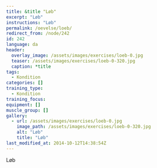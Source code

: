 ```yaml
---
title: &title "Løb"
excerpt: "Løb"
instructions: "Løb"
permalink: /oevelse/loeb/
redirect_from: /node/242
id: 242
language: da
header:
  overlay_image: /assets/images/exercises/loeb-0.jpg
  teaser: /assets/images/exercises/loeb-0-320.jpg
  caption: *title
tags:
  - Kondition
categories: []
training_type: 
  - Kondition
training_focus: 
equipment: []
muscle_group: []
gallery:
  - url: /assets/images/exercises/loeb-0.jpg
    image_path: /assets/images/exercises/loeb-0-320.jpg
    alt: "Løb"
    title: "Løb"
last_modified_at: 2014-10-12T14:38:54Z
---
```


Løb
